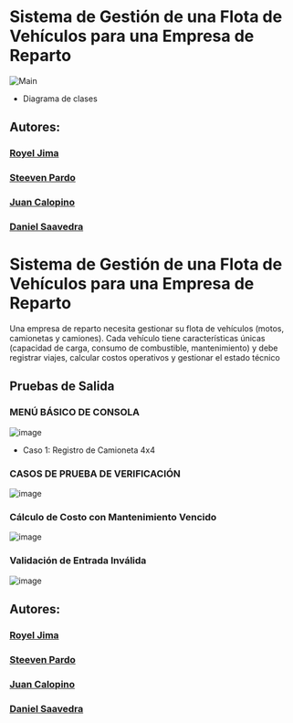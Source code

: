 #  Sistema de Gestión de una Flota de Vehículos para una Empresa de Reparto
![Main](https://github.com/user-attachments/assets/269a3f42-bf24-4e04-8225-f4eef0e4da2f)


- Diagrama de clases
## Autores: 
### [Royel Jima](https://github.com/R0yalCode)
### [Steeven Pardo](https://github.com/Dan1el17)
### [Juan Calopino](https://github.com/JuaaanCalopino)
### [Daniel Saavedra](https://github.com/Dan-San837)


#  Sistema de Gestión de una Flota de Vehículos para una Empresa de Reparto

Una empresa de reparto necesita gestionar su flota de vehículos (motos, camionetas y camiones). Cada vehículo tiene características únicas (capacidad de carga, consumo de combustible, mantenimiento) y debe registrar viajes, calcular costos operativos y gestionar el estado técnico

## Pruebas de Salida

### MENÚ BÁSICO DE CONSOLA
![image](https://github.com/user-attachments/assets/048c1c36-7065-4ee1-9864-60915a99a4e6)
- Caso 1: Registro de Camioneta 4x4

### CASOS DE PRUEBA DE VERIFICACIÓN
![image](https://github.com/user-attachments/assets/0f7b893d-fe8a-4e2c-a66b-44ba38148e49)

### Cálculo de Costo con Mantenimiento Vencido
![image](https://github.com/user-attachments/assets/2fc9c26b-92fc-420e-b3a3-af6ce0fbf94d)

### Validación de Entrada Inválida
![image](https://github.com/user-attachments/assets/983454e1-f806-4985-9fdb-951486869253)


## Autores: 
### [Royel Jima](https://github.com/R0yalCode)
### [Steeven Pardo](https://github.com/Dan1el17)
### [Juan Calopino](https://github.com/JuaaanCalopino)
### [Daniel Saavedra](https://github.com/Dan-San837)
